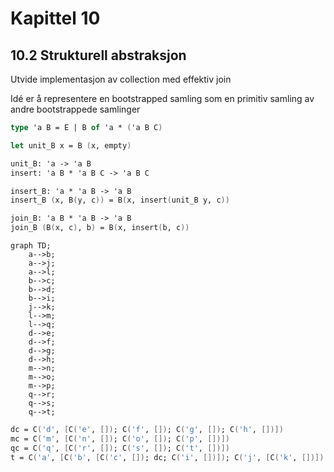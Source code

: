 # Kapittel 10

## 10.2 Strukturell abstraksjon

Utvide implementasjon av collection med effektiv join

Idé er å representere en bootstrapped samling som en primitiv samling av andre bootstrappede samlinger

```fsharp
type 'a B = E | B of 'a * ('a B C)

let unit_B x = B (x, empty)
```
```fsharp
unit_B: 'a -> 'a B
insert: 'a B * 'a B C -> 'a B C

insert_B: 'a * 'a B -> 'a B
insert_B (x, B(y, c)) = B(x, insert(unit_B y, c))

join_B: 'a B * 'a B -> 'a B
join_B (B(x, c), b) = B(x, insert(b, c))
```

```mermaid
graph TD;
    a-->b;
    a-->j;
    a-->l;
    b-->c;
    b-->d;
    b-->i;
    j-->k;
    l-->m;
    l-->q;
    d-->e;
    d-->f;
    d-->g;
    d-->h;
    m-->n;
    m-->o;
    m-->p;
    q-->r;
    q-->s;
    q-->t;
```
```fsharp
dc = C('d', [C('e', []); C('f', []); C('g', []); C('h', [])])
mc = C('m', [C('n', []); C('o', []); C('p', [])])
qc = C('q', [C('r', []); C('s', []); C('t', [])])
t = C('a', [C('b', [C('c', []); dc; C('i', [])]); C('j', [C('k', [])]); C('l', [mc; qc])]
```
